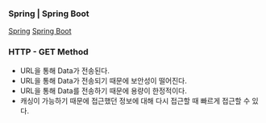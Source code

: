 ### Spring | Spring Boot
[Spring](https://docs.spring.io/spring-framework/docs/3.2.x/spring-framework-reference/html/overview.html "Sprig Overview")
[Spring Boot](https://spring.io/projects/spring-boot "SpringBoot Overview")

### HTTP - GET Method
- URL을 통해 Data가 전송된다.
- URL을 통해 Data가 전송되기 때문에 보안성이 떨어진다.
- URL을 통해 Data를 전송하기 때문에 용량이 한정적이다.
- 캐싱이 가능하기 때문에 접근했던 정보에 대해 다시 접근할 때 빠르게 접근할 수 있다.
